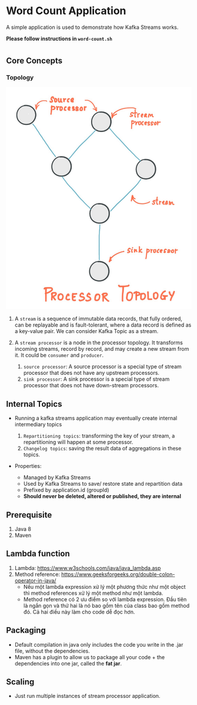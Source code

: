 # Word Count Application
A simple application is used to demonstrate how Kafka Streams works.

__Please follow instructions in ```word-count.sh```__

#
## Core Concepts

### Topology
![](./refs/img/streams-architecture-topology.jpg)

1. A ```stream``` is a sequence of immutable data records, that fully ordered, can be replayable and is fault-tolerant, where a data record is defined as a key-value pair.
We can consider Kafka Topic as a stream.

2. A ```stream processor``` is a node in the processor topology. It transforms incoming streams, record by record, and may create a new stream from it.
It could be ```consumer``` and ```producer```.
    1. ```source processor```: A source processor is a special type of stream processor that does not have any upstream processors.
    2. ```sink processor```: A sink processor is a special type of stream processor that does not have down-stream processors.

## Internal Topics
- Running a kafka streams application may eventually create internal intermediary topics
    1. ```Repartitioning topics```: transforming the key of your stream, a repartitioning will happen at some processor.
    2. ```Changelog topics```: saving the result data of aggregations in these topics.

- Properties:
    - Managed by Kafka Streams
    - Used by Kafka Streams to save/ restore state and repartition data
    - Prefixed by application.id (groupId)
    - __Should never be deleted, altered or published, they are internal__
    
## Prerequisite
1. Java 8
2. Maven

## Lambda function
1. Lambda: https://www.w3schools.com/java/java_lambda.asp
2. Method reference: https://www.geeksforgeeks.org/double-colon-operator-in-java/
    - Nếu một lambda expression xử lý một phương thức như một object thì method references xử lý một method như một lambda.
    - Method reference có 2 ưu điểm so với lambda expression. Đầu tiên là ngắn gọn và thứ hai là nó bao gồm tên của class bao gồm method đó. Cả hai điều này làm cho code dễ đọc hơn.
    
## Packaging
- Default compilation in java only includes the code you write in the .jar file, without the dependencies.
- Maven has a plugin to allow us to package all your code + the dependencies into one jar, called the __fat jar__.

## Scaling
- Just run multiple instances of stream processor application.
